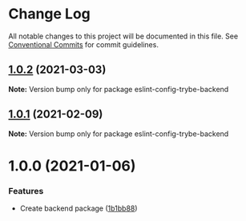 # Change Log

All notable changes to this project will be documented in this file.
See [Conventional Commits](https://conventionalcommits.org) for commit guidelines.

## [1.0.2](https://github.com/betrybe/eslint-config-trybe/compare/eslint-config-trybe-backend@1.0.1...eslint-config-trybe-backend@1.0.2) (2021-03-03)

**Note:** Version bump only for package eslint-config-trybe-backend





## [1.0.1](https://github.com/betrybe/eslint-config-trybe/compare/eslint-config-trybe-backend@1.0.0...eslint-config-trybe-backend@1.0.1) (2021-02-09)

**Note:** Version bump only for package eslint-config-trybe-backend





# 1.0.0 (2021-01-06)


### Features

* Create backend package ([1b1bb88](https://github.com/betrybe/eslint-config-trybe/commit/1b1bb8859786a6d1b2a3f03f5f7feaf6eb0c10b0))

